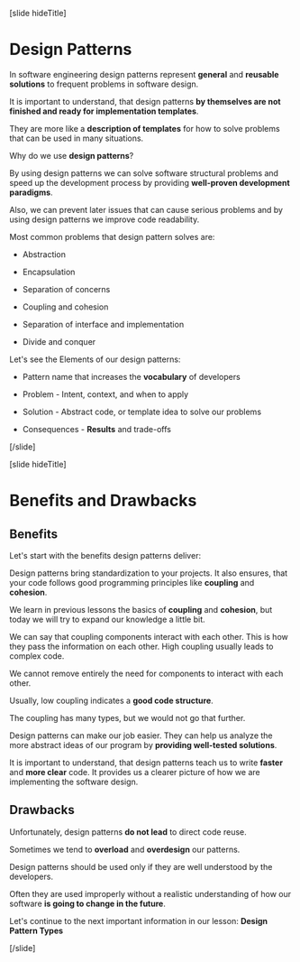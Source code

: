 [slide hideTitle]

# Design Patterns

In software engineering design patterns represent **general** and **reusable solutions** to frequent problems in software design.

It is important to understand, that design patterns **by themselves are not finished and ready for implementation templates**.

They are more like a **description of templates** for how to solve  problems that can be used in many situations.

Why do we use **design patterns**?

By using design patterns we can solve software structural problems and speed up the development process by providing **well-proven development paradigms**.

Also, we can prevent later issues that can cause serious problems and by using design patterns we improve code readability.

Most common problems that design pattern solves are:

- Abstraction

- Encapsulation

- Separation of concerns 

- Coupling and cohesion

- Separation of interface and implementation

- Divide and conquer

Let's see the Elements of our design patterns:

- Pattern name that increases the **vocabulary** of developers

- Problem - Intent, context, and when to apply

- Solution - Abstract code, or template idea to solve our problems

- Consequences - **Results** and trade-offs


[/slide]


[slide hideTitle]

# Benefits and Drawbacks

## Benefits

Let's start with the benefits design patterns deliver:

Design patterns bring standardization to your projects. It also ensures, that your code follows good programming principles like **coupling** and **cohesion**.

We learn in previous lessons the basics of **coupling** and **cohesion**, but today we will try to expand our knowledge a little bit.

We can say that coupling components interact with each other. This is how they pass the information on each other. High coupling usually leads to complex code.

We cannot remove entirely the need for components to interact with each other.

Usually, low coupling indicates a **good code structure**.

The coupling has many types, but we would not go that further.

Design patterns can make our job easier. They can help us analyze the more abstract ideas of our program by **providing well-tested solutions**.

It is important to understand, that design patterns teach us to write **faster** and **more clear** code. It provides us a clearer picture of how we are implementing the software design.

## Drawbacks

Unfortunately, design patterns **do not lead** to direct code reuse.

Sometimes we tend to **overload** and **overdesign** our patterns.

Design patterns should be used only if they are well understood by the developers.

Often they are used improperly without a realistic understanding of how our software **is going to change in the future**.

Let's continue to the next important information in our lesson: **Design Pattern Types**

[/slide]
